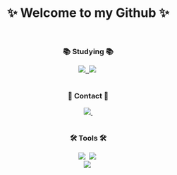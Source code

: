 <h1 align="center">✨ Welcome to my Github ✨</h1>

<br>
<!--
**meozigoon/meozigoon** is a ✨ _special_ ✨ repository because its `README.md` (this file) appears on your GitHub profile.

<!--내용 부분-->
<h3 align="center">📚 Studying 📚</h3>
<div align="center">
    <a href="https://stupendous-helenium-279.notion.site/1175e5388e2f8076aeb7f11138b5fb37?v=1175e5388e2f81008fbd000c8a8b4e4b">
        <img src="https://img.shields.io/badge/Algorithms-428bca.svg?style=for-the-badge&logo=&logoColor=#00599C" />&nbsp
    </a>
    <img src="https://skillicons.dev/icons?i=cpp" />&nbsp
</div>

<br>

<h3 align="center">🔗 Contact 🔗</h3>
<div align="center">
  <a href="https://www.acmicpc.net/user/meozigoon">
    <img src="https://img.shields.io/badge/Baekjoon-428bca?style=for-the-badge&logo=&logoColor=white" />&nbsp
  </a>
</div>

<br>

<h3 align="center">🛠 Tools 🛠</h3>
<div align="center">
   <img src="https://img.shields.io/badge/github-181717.svg?style=for-the-badge&logo=github&logoColor=white" />&nbsp
   <img src="https://img.shields.io/badge/Notion-F3F3F3.svg?style=for-the-badge&logo=notion&logoColor=black" />&nbsp
</div>
<div align="center">
  <img src="https://img.shields.io/badge/Visual Studio-3B2E58.svg?style=for-the-badge&logo=visual-studio-code&logoColor=22ABF3" />&nbsp
<!--   <img src="https://img.shields.io/badge/Colab-2C2C32.svg?style=for-the-badge&logo=googlecolab&logoColor=F9AB00" />&nbsp -->
</div>

<br>
